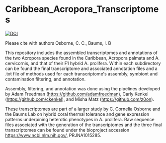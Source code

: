 # Caribbean_Acropora_Transcriptomes

[![DOI](https://zenodo.org/badge/DOI/10.5281/zenodo.8419618.svg)](https://doi.org/10.5281/zenodo.8419618)



Please cite with authors Osborne, C. C., Baums, I. B

This repository includes the assembled transcriptomes and annotations of the two Acropora species found in the Caribbean, Acropora palmata and A. cervicornis, and that of their F1 hybrid A. prolifera. Within each subdirectory can be found the final transcriptome and associated annotation files and a .txt file of methods used for each transcriptome's assembly, symbiont and contamination filtering, and annotation. 

Assembly, filtering, and annotation was done using the pipelines developed by Adam Freedman (https://github.com/adamfreedman), Carly Kenkel (https://github.com/ckenkel), and Misha Matz (https://github.com/z0on).

These transcriptomes are part of a larger study by C. Cornelia Osborne and the Baums Lab on hybrid coral thermal tolerance and gene expression patterns underpining heterotic phenotypes in A. prolifera. Raw sequence files associated with the generation of the transcriptomes and the three final transcriptomes can be found under the bioproject accession https://www.ncbi.nlm.nih.gov/, PRJNA1015285.
